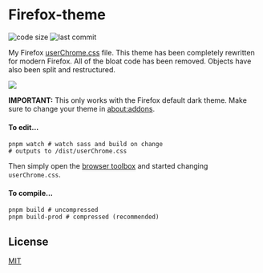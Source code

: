 # Firefox-theme

![code size](https://img.shields.io/github/languages/code-size/CyanPiano/Firefox-theme) ![last commit](https://img.shields.io/github/last-commit/CyanPiano/Firefox-theme)

My Firefox [userChrome.css](https://www.userchrome.org/) file. This theme has been completely rewritten for modern Firefox. All of the bloat code has been removed. Objects have also been split and restructured.

<img src="https://raw.githubusercontent.com/CyanPiano/Static-github/main/firefox-theme/firefox-rewrite.png" />


**IMPORTANT:** This only works with the Firefox default dark theme. Make sure to change your theme in [about:addons](about:addons).

#### To edit...
```
pnpm watch # watch sass and build on change 
# outputs to /dist/userChrome.css
````
Then simply open the [browser toolbox](https://developer.mozilla.org/en-US/docs/Tools/Browser_Toolbox) and started changing `userChrome.css`.

#### To compile...
```
pnpm build # uncompressed
pnpm build-prod # compressed (recommended)
```

## License

  [MIT](LICENSE)
